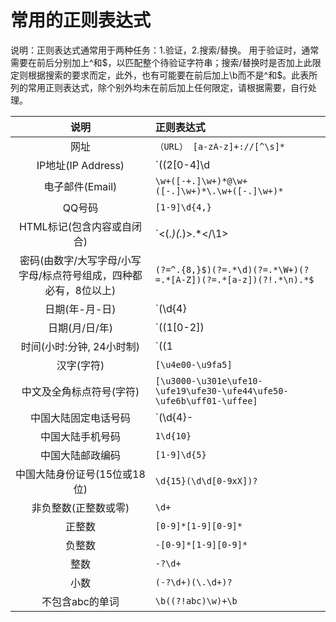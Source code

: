 常用的正则表达式
===
说明：正则表达式通常用于两种任务：1.验证，2.搜索/替换。
用于验证时，通常需要在前后分别加上^和$，以匹配整个待验证字符串；搜索/替换时是否加上此限定则根据搜索的要求而定，此外，也有可能要在前后加上\b而不是^和$。此表所列的常用正则表达式，除个别外均未在前后加上任何限定，请根据需要，自行处理。

说明 | 正则表达式
:---:|:---
网址 | `（URL） [a-zA-z]+://[^\s]*`
IP地址(IP Address) | `((2[0-4]\d|25[0-5]|[01]?\d\d?)\.){3}(2[0-4]\d|25[0-5]|[01]?\d\d?)`
电子邮件(Email) | `\w+([-+.]\w+)*@\w+([-.]\w+)*\.\w+([-.]\w+)*`
QQ号码 | `[1-9]\d{4,}`
HTML标记(包含内容或自闭合) | `<(.*)(.*)>.*<\/\1>|<(.*) \/>`
密码(由数字/大写字母/小写字母/标点符号组成，四种都必有，8位以上) | `(?=^.{8,}$)(?=.*\d)(?=.*\W+)(?=.*[A-Z])(?=.*[a-z])(?!.*\n).*$`
日期(年-月-日) | `(\d{4}|\d{2})-((1[0-2])|(0?[1-9]))-(([12][0-9])|(3[01])|(0?[1-9]))`
日期(月/日/年) | `((1[0-2])|(0?[1-9]))/(([12][0-9])|(3[01])|(0?[1-9]))/(\d{4}|\d{2})`
时间(小时:分钟, 24小时制) | `((1|0?)[0-9]|2[0-3]):([0-5][0-9])`
汉字(字符) | `[\u4e00-\u9fa5]`
中文及全角标点符号(字符) | `[\u3000-\u301e\ufe10-\ufe19\ufe30-\ufe44\ufe50-\ufe6b\uff01-\uffee]`
中国大陆固定电话号码 | `(\d{4}-|\d{3}-)?(\d{8}|\d{7})`
中国大陆手机号码 | `1\d{10}`
中国大陆邮政编码 | `[1-9]\d{5}`
中国大陆身份证号(15位或18位) | `\d{15}(\d\d[0-9xX])?`
非负整数(正整数或零) | `\d+`
正整数 | `[0-9]*[1-9][0-9]*`
负整数 | `-[0-9]*[1-9][0-9]*`
整数 | `-?\d+`
小数 | `(-?\d+)(\.\d+)?`
不包含abc的单词 | `\b((?!abc)\w)+\b`
